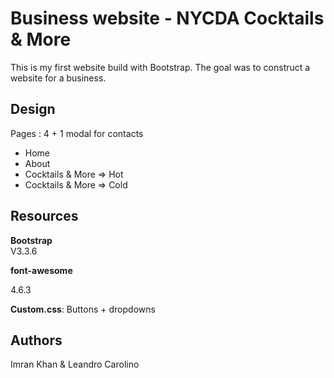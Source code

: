 <h1>Business website - NYCDA Cocktails & More</h1>

This is my first website build with Bootstrap. The goal was to construct a website for a business.

<h2>Design</h2>

Pages	: 4 + 1 modal for contacts

<ul>
	<li>Home</li>
	<li>About</li>
	<li>Cocktails & More => Hot</li>
	<li>Cocktails & More => Cold</li>
</ul>

<h2>Resources</h2>

<strong>Bootstrap</strong><br>
V3.3.6
<p><strong>font-awesome</strong></p>
4.6.3
	
<strong>Custom.css</strong>: Buttons + dropdowns

<h2>Authors</h2>
Imran Khan & Leandro Carolino








